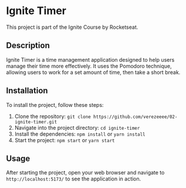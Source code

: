 # Ignite Timer

This project is part of the Ignite Course by Rocketseat.

## Description

Ignite Timer is a time management application designed to help users manage their time more effectively. It uses the Pomodoro technique, allowing users to work for a set amount of time, then take a short break.

## Installation

To install the project, follow these steps:

1. Clone the repository: `git clone https://github.com/verezeeee/02-ignite-timer.git`
2. Navigate into the project directory: `cd ignite-timer`
3. Install the dependencies: `npm install` or `yarn install`
4. Start the project: `npm start` or `yarn start`

## Usage

After starting the project, open your web browser and navigate to `http://localhost:5173/` to see the application in action.
